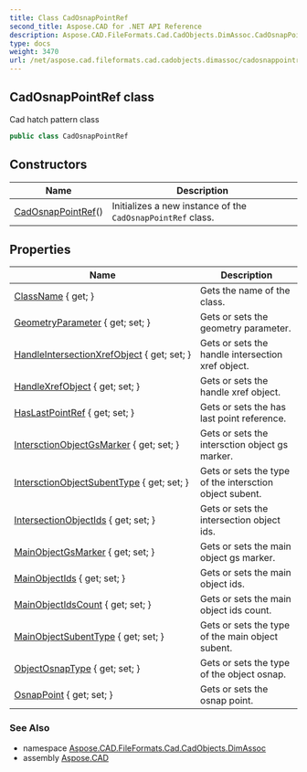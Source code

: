 ```yaml
---
title: Class CadOsnapPointRef
second_title: Aspose.CAD for .NET API Reference
description: Aspose.CAD.FileFormats.Cad.CadObjects.DimAssoc.CadOsnapPointRef class. Cad hatch pattern class
type: docs
weight: 3470
url: /net/aspose.cad.fileformats.cad.cadobjects.dimassoc/cadosnappointref/
---
```

## CadOsnapPointRef class

Cad hatch pattern class

```csharp
public class CadOsnapPointRef
```

## Constructors

| Name | Description |
| --- | --- |
| [CadOsnapPointRef](cadosnappointref/)() | Initializes a new instance of the `CadOsnapPointRef` class. |

## Properties

| Name | Description |
| --- | --- |
| [ClassName](../../aspose.cad.fileformats.cad.cadobjects.dimassoc/cadosnappointref/classname/) { get; } | Gets the name of the class. |
| [GeometryParameter](../../aspose.cad.fileformats.cad.cadobjects.dimassoc/cadosnappointref/geometryparameter/) { get; set; } | Gets or sets the geometry parameter. |
| [HandleIntersectionXrefObject](../../aspose.cad.fileformats.cad.cadobjects.dimassoc/cadosnappointref/handleintersectionxrefobject/) { get; set; } | Gets or sets the handle intersection xref object. |
| [HandleXrefObject](../../aspose.cad.fileformats.cad.cadobjects.dimassoc/cadosnappointref/handlexrefobject/) { get; set; } | Gets or sets the handle xref object. |
| [HasLastPointRef](../../aspose.cad.fileformats.cad.cadobjects.dimassoc/cadosnappointref/haslastpointref/) { get; set; } | Gets or sets the has last point reference. |
| [IntersctionObjectGsMarker](../../aspose.cad.fileformats.cad.cadobjects.dimassoc/cadosnappointref/intersctionobjectgsmarker/) { get; set; } | Gets or sets the intersction object gs marker. |
| [IntersctionObjectSubentType](../../aspose.cad.fileformats.cad.cadobjects.dimassoc/cadosnappointref/intersctionobjectsubenttype/) { get; set; } | Gets or sets the type of the intersction object subent. |
| [IntersectionObjectIds](../../aspose.cad.fileformats.cad.cadobjects.dimassoc/cadosnappointref/intersectionobjectids/) { get; set; } | Gets or sets the intersection object ids. |
| [MainObjectGsMarker](../../aspose.cad.fileformats.cad.cadobjects.dimassoc/cadosnappointref/mainobjectgsmarker/) { get; set; } | Gets or sets the main object gs marker. |
| [MainObjectIds](../../aspose.cad.fileformats.cad.cadobjects.dimassoc/cadosnappointref/mainobjectids/) { get; set; } | Gets or sets the main object ids. |
| [MainObjectIdsCount](../../aspose.cad.fileformats.cad.cadobjects.dimassoc/cadosnappointref/mainobjectidscount/) { get; set; } | Gets or sets the main object ids count. |
| [MainObjectSubentType](../../aspose.cad.fileformats.cad.cadobjects.dimassoc/cadosnappointref/mainobjectsubenttype/) { get; set; } | Gets or sets the type of the main object subent. |
| [ObjectOsnapType](../../aspose.cad.fileformats.cad.cadobjects.dimassoc/cadosnappointref/objectosnaptype/) { get; set; } | Gets or sets the type of the object osnap. |
| [OsnapPoint](../../aspose.cad.fileformats.cad.cadobjects.dimassoc/cadosnappointref/osnappoint/) { get; set; } | Gets or sets the osnap point. |

### See Also

* namespace [Aspose.CAD.FileFormats.Cad.CadObjects.DimAssoc](../../aspose.cad.fileformats.cad.cadobjects.dimassoc/)
* assembly [Aspose.CAD](../../)


